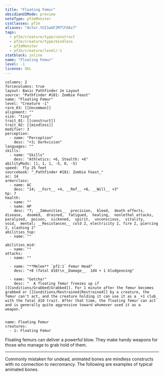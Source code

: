 ```yaml
---
title: "Floating Femur"
obsidianUIMode: preview
noteType: pf2eMonster
cssClasses: pf2e
aliases: "Actor.tGI1wUF2M7lFOAz7" 
tags:
  - pf2e/creature/type/construct
  - pf2e/creature/type/mindless
  - pf2eMonster
  - pf2e/creature/level/-1
statblock: inline
name: "Floating Femur"
level: -1
license: OGL
---
```


```statblock
columns: 2
forcecolumns: true
layout: Basic Pathfinder 2e Layout
source: "Pathfinder #181: Zombie Feast"
name: "Floating Femur"
level: "Creature -1"
rare_03: [[Uncommon]]
alignment: ""
size: "tiny"
trait_01: [[construct]]
trait_02: [[mindless]]
modifier: 3
perception:
  - name: "Perception"
    desc: "+3; Darkvision"
languages: ""
skills:
  - name: "Skills"
    desc: "Athletics: +6, Stealth: +6"
abilityMods: [1, 1, 1, -5, 0, -5]
speed:  fly 25 feet
sourcebook: "_Pathfinder #181: Zombie Feast_"
ac: 14
armorclass:
  - name: AC
    desc: "14; __Fort__ +4, __Ref__ +6, __Will__ +3"
hp: 7
health:
  - name: ""
  - name: HP
    desc: "7; __Immunities__  precision,  bleed,  death effects,  disease,  doomed,  drained,  fatigued,  healing,  nonlethal attacks,  paralyzed,  poison,  sickened,  spirit,  unconscious,  vitality,  void,  mental; __Resistances__ cold 2, electricity 2, fire 2, piercing 2, slashing 2"
abilities_top:
  - name: ""

abilities_mid:
  - name: ""
attacks:
  - name: ""

  - name: "**Melee** `pf2:1` Femur Head"
    desc: "+8 (fatal d10)\n__Damage__  1d4 + 1 bludgeoning"

  - name: "Gotcha!"
    desc: "  A floating femur freezes up if [[Conditions/Grabbed|Grabbed]]. For 1 minute after the femur becomes grabbed or [[Conditions/Restrained|Restrained]] by a creature, the femur can't act, and the creature holding it can use it as a _+1 club_ with the fatal d10 trait. After that time, the floating femur can act and is generally quite aggressive toward whomever used it as a weapon."
 
```

```encounter-table
name: Floating Femur
creatures:
  - 1: Floating Femur
```



Floating femurs can deliver a powerful blow. They make handy weapons for those who manage to grab hold of them.

* * *

Commonly mistaken for undead, animated bones are mindless constructs with no connection to necromancy. The following are examples of typical animated bones.
